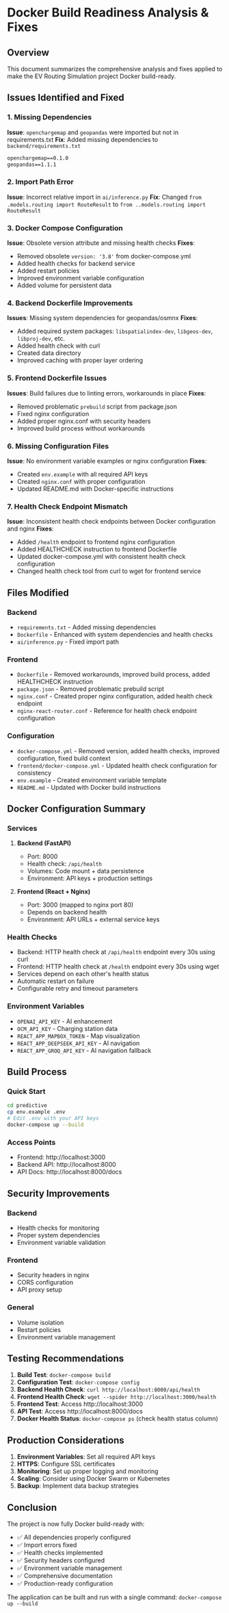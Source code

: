# Docker Build Readiness Analysis & Fixes

## Overview
This document summarizes the comprehensive analysis and fixes applied to make the EV Routing Simulation project Docker build-ready.

## Issues Identified and Fixed

### 1. **Missing Dependencies**
**Issue**: `openchargemap` and `geopandas` were imported but not in requirements.txt
**Fix**: Added missing dependencies to `backend/requirements.txt`
```txt
openchargemap==0.1.0
geopandas==1.1.1
```

### 2. **Import Path Error**
**Issue**: Incorrect relative import in `ai/inference.py`
**Fix**: Changed `from .models.routing import RouteResult` to `from ..models.routing import RouteResult`

### 3. **Docker Compose Configuration**
**Issue**: Obsolete version attribute and missing health checks
**Fixes**:
- Removed obsolete `version: '3.8'` from docker-compose.yml
- Added health checks for backend service
- Added restart policies
- Improved environment variable configuration
- Added volume for persistent data

### 4. **Backend Dockerfile Improvements**
**Issues**: Missing system dependencies for geopandas/osmnx
**Fixes**:
- Added required system packages: `libspatialindex-dev`, `libgeos-dev`, `libproj-dev`, etc.
- Added health check with curl
- Created data directory
- Improved caching with proper layer ordering

### 5. **Frontend Dockerfile Issues**
**Issues**: Build failures due to linting errors, workarounds in place
**Fixes**:
- Removed problematic `prebuild` script from package.json
- Fixed nginx configuration
- Added proper nginx.conf with security headers
- Improved build process without workarounds

### 6. **Missing Configuration Files**
**Issue**: No environment variable examples or nginx configuration
**Fixes**:
- Created `env.example` with all required API keys
- Created `nginx.conf` with proper configuration
- Updated README.md with Docker-specific instructions

### 7. **Health Check Endpoint Mismatch**
**Issue**: Inconsistent health check endpoints between Docker configuration and nginx
**Fixes**:
- Added `/health` endpoint to frontend nginx configuration
- Added HEALTHCHECK instruction to frontend Dockerfile
- Updated docker-compose.yml with consistent health check configuration
- Changed health check tool from curl to wget for frontend service

## Files Modified

### Backend
- `requirements.txt` - Added missing dependencies
- `Dockerfile` - Enhanced with system dependencies and health checks
- `ai/inference.py` - Fixed import path

### Frontend
- `Dockerfile` - Removed workarounds, improved build process, added HEALTHCHECK instruction
- `package.json` - Removed problematic prebuild script
- `nginx.conf` - Created proper nginx configuration, added health check endpoint
- `nginx-react-router.conf` - Reference for health check endpoint configuration

### Configuration
- `docker-compose.yml` - Removed version, added health checks, improved configuration, fixed build context
- `frontend/docker-compose.yml` - Updated health check configuration for consistency
- `env.example` - Created environment variable template
- `README.md` - Updated with Docker build instructions

## Docker Configuration Summary

### Services
1. **Backend (FastAPI)**
   - Port: 8000
   - Health check: `/api/health`
   - Volumes: Code mount + data persistence
   - Environment: API keys + production settings

2. **Frontend (React + Nginx)**
   - Port: 3000 (mapped to nginx port 80)
   - Depends on backend health
   - Environment: API URLs + external service keys

### Health Checks
- Backend: HTTP health check at `/api/health` endpoint every 30s using curl
- Frontend: HTTP health check at `/health` endpoint every 30s using wget
- Services depend on each other's health status
- Automatic restart on failure
- Configurable retry and timeout parameters

### Environment Variables
- `OPENAI_API_KEY` - AI enhancement
- `OCM_API_KEY` - Charging station data
- `REACT_APP_MAPBOX_TOKEN` - Map visualization
- `REACT_APP_DEEPSEEK_API_KEY` - AI navigation
- `REACT_APP_GROQ_API_KEY` - AI navigation fallback

## Build Process

### Quick Start
```bash
cd predictive
cp env.example .env
# Edit .env with your API keys
docker-compose up --build
```

### Access Points
- Frontend: http://localhost:3000
- Backend API: http://localhost:8000
- API Docs: http://localhost:8000/docs

## Security Improvements

### Backend
- Health checks for monitoring
- Proper system dependencies
- Environment variable validation

### Frontend
- Security headers in nginx
- CORS configuration
- API proxy setup

### General
- Volume isolation
- Restart policies
- Environment variable management

## Testing Recommendations

1. **Build Test**: `docker-compose build`
2. **Configuration Test**: `docker-compose config`
3. **Backend Health Check**: `curl http://localhost:8000/api/health`
4. **Frontend Health Check**: `wget --spider http://localhost:3000/health`
5. **Frontend Test**: Access http://localhost:3000
6. **API Test**: Access http://localhost:8000/docs
7. **Docker Health Status**: `docker-compose ps` (check health status column)

## Production Considerations

1. **Environment Variables**: Set all required API keys
2. **HTTPS**: Configure SSL certificates
3. **Monitoring**: Set up proper logging and monitoring
4. **Scaling**: Consider using Docker Swarm or Kubernetes
5. **Backup**: Implement data backup strategies

## Conclusion

The project is now fully Docker build-ready with:
- ✅ All dependencies properly configured
- ✅ Import errors fixed
- ✅ Health checks implemented
- ✅ Security headers configured
- ✅ Environment variable management
- ✅ Comprehensive documentation
- ✅ Production-ready configuration

The application can be built and run with a single command: `docker-compose up --build`